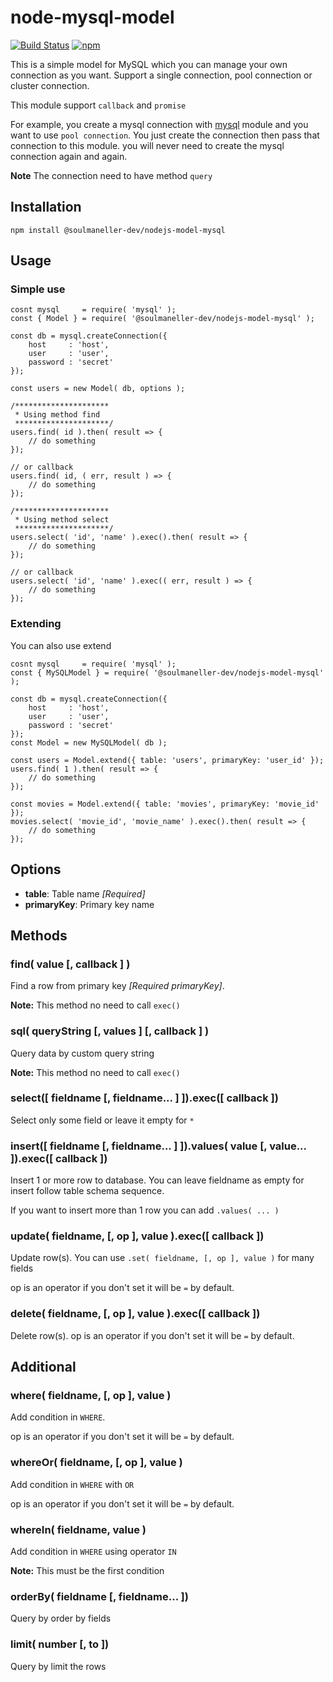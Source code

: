 # node-mysql-model

[![Build Status](https://travis-ci.org/soulmaneller/nodejs-model-mysql.svg?branch=master)](https://travis-ci.org/soulmaneller/nodejs-model-mysql)
[![npm](https://img.shields.io/npm/v/@soulmaneller-dev/nodejs-model-mysql.svg)](https://github.com/soulmaneller/nodejs-model-mysql)

This is a simple model for MySQL which you can manage your own connection as you want. Support a single connection, pool connection or cluster connection.

This module support `callback` and `promise`

For example, you create a mysql connection with [mysql](https://www.npmjs.com/package/mysql) module and you want to use `pool connection`. You just create the connection then pass that connection to this module. you will never need to create the mysql connection again and again.

**Note** The connection need to have method `query`

## Installation

```
npm install @soulmaneller-dev/nodejs-model-mysql
```

## Usage

### Simple use
```
cosnt mysql     = require( 'mysql' );
const { Model } = require( '@soulmaneller-dev/nodejs-model-mysql' );

const db = mysql.createConnection({
    host     : 'host',
    user     : 'user',
    password : 'secret'
});

const users = new Model( db, options );

/*********************
 * Using method find
 *********************/
users.find( id ).then( result => {
    // do something
});

// or callback
users.find( id, ( err, result ) => {
    // do something
});

/*********************
 * Using method select
 *********************/
users.select( 'id', 'name' ).exec().then( result => {
    // do something
});

// or callback
users.select( 'id', 'name' ).exec(( err, result ) => {
    // do something
});
```

### Extending

You can also use extend

```
cosnt mysql     = require( 'mysql' );
const { MySQLModel } = require( '@soulmaneller-dev/nodejs-model-mysql' );

const db = mysql.createConnection({
    host     : 'host',
    user     : 'user',
    password : 'secret'
});
const Model = new MySQLModel( db );

const users = Model.extend({ table: 'users', primaryKey: 'user_id' });
users.find( 1 ).then( result => {
    // do something
});

const movies = Model.extend({ table: 'movies', primaryKey: 'movie_id' });
movies.select( 'movie_id', 'movie_name' ).exec().then( result => {
    // do something
});
```

## Options

- **table**: Table name *[Required]*
- **primaryKey**: Primary key name


## Methods

### find( value [, callback ] )

Find a row from primary key *[Required primaryKey]*.

**Note:** This method no need to call `exec()`

### sql( queryString [, values ] [, callback ] )

Query data by custom query string

**Note:** This method no need to call `exec()`

### select([ fieldname [, fieldname... ] ]).exec([ callback ])

Select only some field or leave it empty for `*`

### insert([ fieldname [, fieldname... ] ]).values( value [, value... ]).exec([ callback ])

Insert 1 or more row to database. You can leave fieldname as empty for insert follow table schema sequence.

If you want to insert more than 1 row you can add `.values( ... )`

### update( fieldname, [, op ], value ).exec([ callback ])

Update row(s). You can use `.set( fieldname, [, op ], value )` for many fields

op is an operator if you don't set it will be `=` by default.


### delete( fieldname, [, op ], value ).exec([ callback ])

Delete row(s). op is an operator if you don't set it will be `=` by default.

## Additional

### where( fieldname, [, op ], value )

Add condition in `WHERE`.

op is an operator if you don't set it will be `=` by default.

### whereOr( fieldname, [, op ], value )

Add condition in `WHERE` with `OR`

op is an operator if you don't set it will be `=` by default.

### whereIn( fieldname, value )

Add condition in `WHERE` using operator `IN`

**Note:** This must be the first condition

### orderBy( fieldname [, fieldname... ])

Query by order by fields

### limit( number [, to ])

Query by limit the rows
